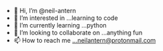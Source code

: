 - 👋 Hi, I’m @neil-antern
- 👀 I’m interested in ...learning to code
- 🌱 I’m currently learning ...python
- 💞️ I’m looking to collaborate on ...anything fun
- 📫 How to reach me ...neilantern@protonmail.com

<!---
neil-antern/neil-antern is a ✨ special ✨ repository because its `README.md` (this file) appears on your GitHub profile.
You can click the Preview link to take a look at your changes.
--->
